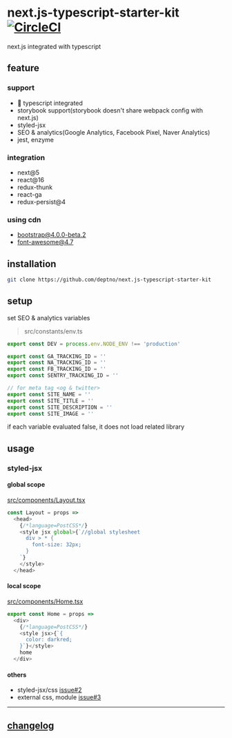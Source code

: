 # next.js-typescript-starter-kit [![CircleCI](https://circleci.com/gh/deptno/next.js-typescript-starter-kit.svg?style=svg)](https://circleci.com/gh/deptno/next.js-typescript-starter-kit)

next.js integrated with typescript

## feature

### support
 - :tada: typescript integrated
 - storybook support(storybook doesn't share webpack config with next.js)
 - styled-jsx
 - SEO & analytics(Google Analytics, Facebook Pixel, Naver Analytics)
 - jest, enzyme

### integration
 - next@5
 - react@16
 - redux-thunk
 - react-ga
 - redux-persist@4

### using cdn
 - bootstrap@4.0.0-beta.2
 - font-awesome@4.7

## installation

```sh
git clone https://github.com/deptno/next.js-typescript-starter-kit
```

## setup

set SEO & analytics variables

> src/constants/env.ts

```typescript
export const DEV = process.env.NODE_ENV !== 'production'

export const GA_TRACKING_ID = ''
export const NA_TRACKING_ID = ''
export const FB_TRACKING_ID = ''
export const SENTRY_TRACKING_ID = ''

// for meta tag <og & twitter>
export const SITE_NAME = ''
export const SITE_TITLE = ''
export const SITE_DESCRIPTION = ''
export const SITE_IMAGE = ''
```

if each variable evaluated false, it does not load related library

## usage

### styled-jsx

#### global scope

[src/components/Layout.tsx](src/components/Layout.tsx)

```typescript jsx
const Layout = props =>
  <head>
    {/*language=PostCSS*/}
    <style jsx global>{`//global stylesheet
      div > * {
        font-size: 32px;
      }
    `}
    </style>
  </head>

```

#### local scope

[src/components/Home.tsx](src/components/Home.tsx)

```typescript jsx
export const Home = props =>
  <div>
    {/*language=PostCSS*/}
    <style jsx>{`{
      color: darkred;
    }`}</style>
    home
  </div>
```

#### others

- styled-jsx/css [issue#2](https://github.com/deptno/next.js-typescript-starter-kit/issues/2)
- external css, module [issue#3](https://github.com/deptno/next.js-typescript-starter-kit/issues/3)

---

## [changelog](CHANGELOG.md)

